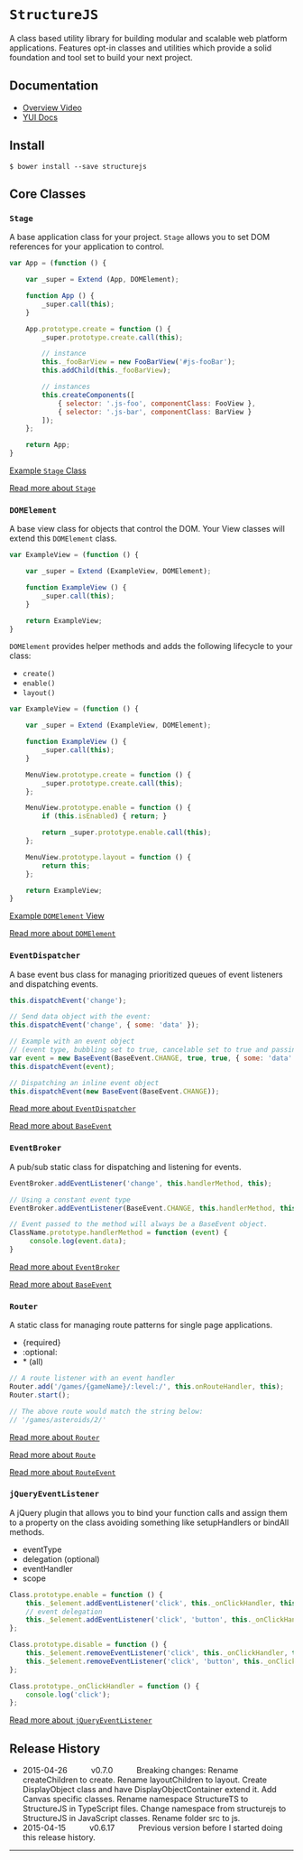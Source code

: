 # `StructureJS`

A class based utility library for building modular and scalable web platform applications. Features opt-in classes and utilities which provide a solid foundation and tool set to build your next project.

## Documentation
* [Overview Video](http://www.codebelt.com/javascript/StructureJS_web.mp4)
* [YUI Docs](http://codebelt.github.io/StructureJS/docs/)

## Install
    $ bower install --save structurejs

## Core Classes

### `Stage`

A base application class for your project. `Stage` allows you to set DOM references for your application to control.

```js
var App = (function () {

	var _super = Extend (App, DOMElement);

	function App () {
		_super.call(this);
	}

	App.prototype.create = function () {
		_super.prototype.create.call(this);

		// instance
		this._fooBarView = new FooBarView('#js-fooBar');
		this.addChild(this._fooBarView);

		// instances
		this.createComponents([
			{ selector: '.js-foo', componentClass: FooView },
			{ selector: '.js-bar', componentClass: BarView }
		]);
	};

	return App;
}
```

[Example `Stage` Class](https://github.com/codeBelt/StructureJS/blob/master/examples/MovieCollection/src/assets/scripts/MovieCollectionApp.js)

[Read more about `Stage`](http://codebelt.github.io/StructureJS/docs/classes/Stage.html)

### `DOMElement`

A base view class for objects that control the DOM. Your View classes will extend this `DOMElement` class.

```js
var ExampleView = (function () {

	var _super = Extend (ExampleView, DOMElement);

	function ExampleView () {
		_super.call(this);
	}

	return ExampleView;
}
```

`DOMElement` provides helper methods and adds the following lifecycle to your class:
* `create()`
* `enable()`
* `layout()`

```js
var ExampleView = (function () {

	var _super = Extend (ExampleView, DOMElement);

	function ExampleView () {
		_super.call(this);
	}

	MenuView.prototype.create = function () {
		_super.prototype.create.call(this);
	};

	MenuView.prototype.enable = function () {
		if (this.isEnabled) { return; }

		return _super.prototype.enable.call(this);
	};

	MenuView.prototype.layout = function () {
		return this;
	};

	return ExampleView;
}
```

[Example `DOMElement` View](https://github.com/codeBelt/StructureJS/blob/master/examples/MovieCollection/src/assets/scripts/view/ListView.js)

[Read more about `DOMElement`](http://codebelt.github.io/StructureJS/docs/classes/DOMElement.html)

### `EventDispatcher`

A base event bus class for managing prioritized queues of event listeners and dispatching events.

```js
this.dispatchEvent('change');

// Send data object with the event:
this.dispatchEvent('change', { some: 'data' });

// Example with an event object
// (event type, bubbling set to true, cancelable set to true and passing data)
var event = new BaseEvent(BaseEvent.CHANGE, true, true, { some: 'data' });
this.dispatchEvent(event);

// Dispatching an inline event object
this.dispatchEvent(new BaseEvent(BaseEvent.CHANGE));
```

[Read more about `EventDispatcher`](http://codebelt.github.io/StructureJS/docs/classes/DOMElement.html)

[Read more about `BaseEvent`](http://codebelt.github.io/StructureJS/docs/classes/BaseEvent.html)



### `EventBroker`

A pub/sub static class for dispatching and listening for events.

```js
EventBroker.addEventListener('change', this.handlerMethod, this);

// Using a constant event type
EventBroker.addEventListener(BaseEvent.CHANGE, this.handlerMethod, this);

// Event passed to the method will always be a BaseEvent object.
ClassName.prototype.handlerMethod = function (event) {
     console.log(event.data);
}
```

[Read more about `EventBroker`](http://codebelt.github.io/StructureJS/docs/classes/DOMElement.html)

[Read more about `BaseEvent`](http://codebelt.github.io/StructureJS/docs/classes/BaseEvent.html)


### `Router`

A static class for managing route patterns for single page applications.

* {required}
* :optional:
* \* (all)

```js
// A route listener with an event handler
Router.add('/games/{gameName}/:level:/', this.onRouteHandler, this);
Router.start();

// The above route would match the string below:
// '/games/asteroids/2/'
```

[Read more about `Router`](http://codebelt.github.io/StructureJS/docs/classes/Router.html)

[Read more about `Route`](http://codebelt.github.io/StructureJS/docs/classes/Route.html)

[Read more about `RouteEvent`](http://codebelt.github.io/StructureJS/docs/classes/RouterEvent.html)

### `jQueryEventListener`

A jQuery plugin that allows you to bind your function calls and assign them to a property on the class avoiding something like setupHandlers or bindAll methods.

* eventType
* delegation (optional)
* eventHandler
* scope

```js
Class.prototype.enable = function () {
    this._$element.addEventListener('click', this._onClickHandler, this);
    // event delegation
    this._$element.addEventListener('click', 'button', this._onClickHandler, this);
};

Class.prototype.disable = function () {
    this._$element.removeEventListener('click', this._onClickHandler, this);
    this._$element.removeEventListener('click', 'button', this._onClickHandler, this);
};

Class.prototype._onClickHandler = function () {
    console.log('click');
};
```

[Read more about `jQueryEventListener`](https://github.com/codeBelt/jquery-eventListener)

## Release History

 * 2015-04-26   v0.7.0   Breaking changes: Rename createChildren to create. Rename layoutChildren to layout. Create DisplayObject class and have DisplayObjectContainer extend it. Add Canvas specific classes. Rename namespace StructureTS to StructureJS in TypeScript files. Change namespace from structurejs to StructureJS in JavaScript classes. Rename folder src to js.
 * 2015-04-15   v0.6.17   Previous version before I started doing this release history.
---
